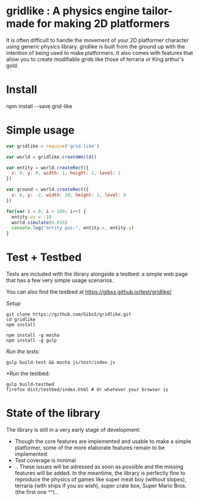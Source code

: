# gridlike : A physics engine tailor-made for making 2D platformers

It is often difficult to handle the movement of your 2D platformer character using generic physics library. 
gridlike is built from the ground up with the intention of being used to make platformers. It also comes with
features that allow you to create modifiable grids like those of terraria or King arthur's gold.

# Install

npm install --save grid-like

# Simple usage

```js
var gridlike = require('grid-like')

var world = gridlike.createWorld()

var entity = world.createRect({
  x: 0, y: 0, width: 1, height: 1, level: 1
})

var ground = world.createRect({
  x: 0, y: -2, width: 10, height: 1, level: 0
})

for(var i = 0; i < 100; i++) {
  entity.vy = -10
  world.simulate(0.016)
  console.log("entity pos:", entity.x, entity.y)
}
```

# Test + Testbed

Tests are included with the library alongside a testbed: a simple web page that has a few very simple usage scenarios.

You can also find the testbed at https://gibss.github.io/test/gridlike/

*Setup*
```
git clone https://github.com/GibsS/gridlike.git
cd gridlike
npm install

npm install -g mocha
npm install -g gulp
```

*Run the tests:*
```
gulp build-test && mocha js/test/index.js
```

*Run the testbed:
```
gulp build-testbed
firefox dist/testbed/index.html # Or whatever your browser is
```

# State of the library

The library is still in a very early stage of development:
- Though the core features are implemented and usable to make a simple platformer, some of the more elaborate features remain to be implemented
- Test coverage is minimal
- ..
These issues will be adressed as soon as possible and the missing features will be added. In the meantime, the library is perfectly fine to reproduce
the physics of games like super meat boy (without slopes), terraria (with ships if you so wish), super crate box, Super Mario Bros. (the first one ^^)..
